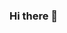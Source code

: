 ### Hi there 👋

<!--
**Thntr/Thntr** is a ✨ _special_ ✨ repository because its `README.md` (this file) appears on your GitHub profile.


- :1234: :mage: :computer: I’m currently working on ... Automating Scraping With Scrapy framework!
- :exploding_head: :collision: I’m currently learning ... Bug bounty & Ethical hacking! :shipit:
- 👯 I’m looking to collaborate on ... With Anybody Who's Has an Innovating Heart!
- 🤔 I’m looking for help with ... Trading & Finance! :money_with_wings: :chart_with_downwards_trend:
- 💬 Ask me about ...
- 📫 How to reach me: ...
- 😄 Pronouns: ...
- ⚡ Fun fact: ... 
-->
